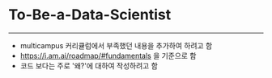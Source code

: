# To-Be-a-Data-Scientist

---

- multicampus 커리큘럼에서 부족했던 내용을 추가하여 하려고 함
- https://i.am.ai/roadmap/#fundamentals 을 기준으로 함
- 코드 보다는 주로 '왜?'에 대하여 작성하려고 함
